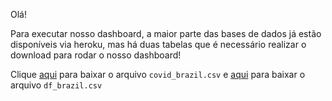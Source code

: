 Olá!

Para executar nosso dashboard, a maior parte das bases de dados já estão disponíveis via heroku, mas há duas tabelas que é necessário realizar o download para rodar o nosso dashboard!

Clique [aqui](https://drive.google.com/file/d/16cPe3ccAy9b3HqoU20HFj1ffAp4ZBeht/view?usp=sharing) para baixar o arquivo `covid_brazil.csv` e [aqui](https://drive.google.com/file/d/1DpwEddBFzDzg8lbei8JjmkG9NFzXuV10/view?usp=sharing) para baixar o arquivo `df_brazil.csv`
